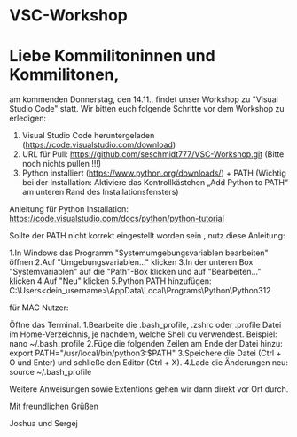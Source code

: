 # VSC-Workshop

# Liebe Kommilitoninnen und Kommilitonen,

am kommenden Donnerstag, den 14.11., findet unser Workshop zu "Visual Studio Code" statt.
Wir bitten euch folgende Schritte vor dem Workshop zu erledigen:

1. Visual Studio Code heruntergeladen (https://code.visualstudio.com/download)
2. URL für Pull: https://github.com/seschmidt777/VSC-Workshop.git (Bitte noch nichts pullen !!!)
3. Python installiert (https://www.python.org/downloads/) + PATH (Wichtig bei der Installation: Aktiviere das Kontrollkästchen „Add Python to PATH“ am unteren Rand des Installationsfensters)

Anleitung für Python Installation: https://code.visualstudio.com/docs/python/python-tutorial

Sollte der PATH nicht korrekt eingestellt worden sein , nutz diese Anleitung:

1.In Windows das Programm "Systemumgebungsvariablen bearbeiten" öffnen
2.Auf "Umgebungsvariablen..." klicken
3.In der unteren Box "Systemvariablen" auf die "Path"-Box klicken und auf "Bearbeiten..." klicken
4.Auf "Neu" klicken
5.Python PATH hinzufügen: C:\Users<dein_username>\AppData\Local\Programs\Python\Python312

für MAC Nutzer:

Öffne das Terminal.
1.Bearbeite die .bash_profile, .zshrc oder .profile Datei im Home-Verzeichnis, je nachdem, welche Shell du verwendest. Beispiel: nano ~/.bash_profile
2.Füge die folgenden Zeilen am Ende der Datei hinzu: export PATH="/usr/local/bin/python3:$PATH"
3.Speichere die Datei (Ctrl + O und Enter) und schließe den Editor (Ctrl + X).
4.Lade die Änderungen neu: source ~/.bash_profile


Weitere Anweisungen sowie Extentions gehen wir dann direkt vor Ort durch. 



Mit freundlichen Grüßen

Joshua und Sergej
